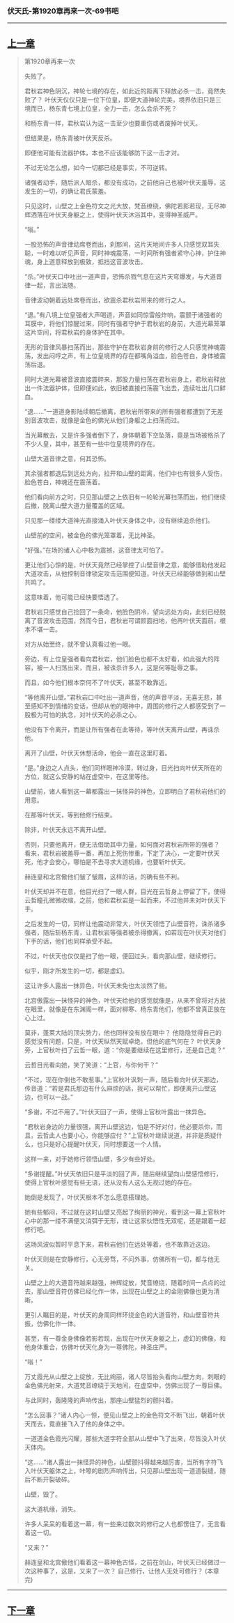 ### 伏天氏-第1920章再来一次-69书吧

--------
[上一章](./0afb99fe23c3a77b083ef9d49a4c7ea7.md)
--------


>
>
>
>第1920章再来一次
>
>失败了。
>
>君秋岩神色阴沉，神轮七境的存在，如此近的距离下释放必杀一击，竟然失败了？
>叶伏天仅仅只是一位下位皇，即便大道神轮完美，境界依旧只是三境而已，杨东青七境上位皇，全力一击，怎么会杀不死？
>
>和杨东青一样，君秋岩认为这一击至少也要重伤或者废掉叶伏天。
>
>但结果是，杨东青被叶伏天反杀。
>
>即便他可能有法器护体，本也不应该能够防下这一击才对。
>
>不过无论怎么想，如今一切都已经是事实，不可逆转。
>
>诸强者动手，随后派人暗杀，都没有成功，之前他自己也被叶伏天羞辱，这发生的一切，的确让君氏蒙羞。
>
>只见这时，山壁之上金色符文之光大放，梵音缭绕，佛陀若影若现，无尽神辉洒落在叶伏天身躯之上，使得叶伏天沐浴其中，变得神圣威严。
>
>“嗡。”
>
>一股恐怖的声音律动席卷而出，刹那间，这片天地间许多人只感觉双耳失聪，一时难以听见声音，同时神魂震荡，一时间所有强者紧守心神，护住神魂，身上道意释放到极致，抵挡这音波攻击。
>
>“杀。”叶伏天口中吐出一道声音，恐怖杀戮气息在这片天穹爆发，与大道音律一起，言出法随。
>
>音律波动朝着远处席卷而出，欲震杀君秋岩带来的修行之人。
>
>“退。”有八境上位皇强者大声喝道，声音如同惊雷般炸响，震颤于诸强者的耳膜中，将他们惊醒过来，同时有强者守护于君秋岩的身前，大道光幕笼罩这片空间，将君秋岩的身体护在其中。
>
>无形的音律风暴扫荡而出，那些守护在君秋岩身前的修行之人只感觉神魂震荡，发出闷哼之声，有上位皇境界的存在都嘴角溢血，脸色苍白，身体被震荡后退。
>
>同时大道光幕被音波直接震碎来，那股力量扫荡在君秋岩身上，君秋岩释放出一件法器护体，但即便如此，依旧被直接扫荡震飞出去，连续吐出几口鲜血。
>
>“退……”一道道身影陆续朝后撤离，君秋岩所带来的所有强者都遭到了无差别音波攻击，就像是金色的佛光从他们身躯之上扫荡而过。
>
>当光幕散去，又是许多强者倒下了，身体朝着下空坠落，竟是当场被格杀了不少人皇，其中，甚至有一些中位皇境界的存在。
>
>山壁大道音律之意，何其恐怖。
>
>其余强者都退后到远处方向，拉开和山壁的距离，他们中也有很多人受伤，脸色苍白，神魂还在震荡着。
>
>他们看向前方之时，只见那山壁之上依旧有一轮轮光幕扫荡而出，他们继续后撤，脱离山壁大道力量覆盖的区域。
>
>只见那一缕缕大道神光直接涌入叶伏天身体之中，没有继续追杀他们。
>
>山壁前的空间，被金色的佛光笼罩着，无比神圣。
>
>“好强。”在场的诸人心中极为震撼，这音律太可怕了。
>
>更让他们心惊的是，叶伏天竟然已经掌控了山壁音律之意，能够借助他发起大道攻击，从他控制音律锁定攻击范围便知道，叶伏天已经能够做到和山壁共鸣了。
>
>这意味着，他可能已经快要悟透了。
>
>君秋岩只感觉自己捡回了一条命，他脸色阴冷，望向远处方向，此刻已经脱离了音波攻击范围，然而今日，君秋岩可谓颜面扫地，他再叶伏天面前，根本不堪一击。
>
>对方从始至终，就不曾认真看过他一眼。
>
>旁边，有上位皇强者看向君秋岩，他们脸色也都不太好看，如此强大的阵容，被一人扫荡出来，而且，被诛杀许多人，这是何等耻辱之事。
>
>而且，如今他们根本奈何不了叶伏天，甚至不敢靠近。
>
>“等他离开山壁。”君秋岩口中吐出一道声音，他的声音平淡，无喜无悲，甚至感知不到情绪的变话，但却从他的眼神中，周围的修行之人都感受到了一股极为可怕的执念，对叶伏天的必杀之心。
>
>他没有下令离开，而是让所有强者在此等待，等叶伏天离开山壁，再诛杀他。
>
>离开了山壁，叶伏天休想活命，他会一直在这里盯着。
>
>“是。”身边之人点头，他们同样眼神冷漠，转过身，目光扫向叶伏天所在的方位，就这么安静的站在虚空中，在这里等他。
>
>山壁前，诸人看到这一幕都露出一抹怪异的神色，立即明白了君秋岩他们的用意。
>
>在那等叶伏天，等到他修行结束。
>
>除非，叶伏天永远不离开山壁。
>
>否则，只要他离开，便无法借助其中力量，如何面对君秋岩所带的强者？
>看来，君秋岩被羞辱一番，再加上死伤惨重，下定了决心，一定要叶伏天死，他才会安心，哪怕是不去寻求大道机缘，也要斩叶伏天。
>
>赫连皇和北宫傲他们皱了皱眉，这样的话，的确有些不利。
>
>叶伏天却并不在意，他目光扫了一眼人群，目光在云哲身上停留了下，使得云哲瞳孔微微收缩，之前，他和君秋岩是一起而来，不过他并未对叶伏天下手。
>
>之后发生的一切，同样让他震动非常大，叶伏天领悟了山壁音符，诛杀诸多强者，随后斩杨东青，让君秋岩等强者被杀得撤离，如若现在叶伏天对他们下手的话，他们也同样承受不起。
>
>不过，叶伏天也仅仅是扫了他一眼，便回过头，看向那山壁，继续修行。
>
>似乎，刚才所发生的一切，都是虚幻。
>
>这让许多人露出一抹异色，叶伏天未免也太淡然了些。
>
>北宫傲露出一抹怪异的神色，叶伏天给他的感觉就像是，从来不曾将对方放在眼里，就像是在东渊阁一样，面对柳寒、杨东青他们，他都不曾真正放在心上过。
>
>莫非，蓬莱大陆的顶尖势力，他也同样没有放在眼中？
>他隐隐觉得自己的感觉没有问题，只是，叶伏天纵然天赋卓绝，但他的底气何在？
>叶伏天身旁，上官秋叶扫了云哲一眼，道：“你是要继续在这里修行，还是自己走？”
>
>云哲目光看向她，笑了笑道：“上官，与你何干？”
>
>“不过，现在你倒也不敢惹事。”上官秋叶讽刺一声，随后看向叶伏天那边，传音道：“若是君氏那边有什么麻烦的话，我可以帮忙，即便离开山壁这边，也可以一战。”
>
>“多谢，不过不用了。”叶伏天回了一声，使得上官秋叶露出一抹异色。
>
>“君秋岩身边的力量很强，离开山壁这边，怕是不好对付，他必要杀你，而且，云哲此人也要小心，你能够应付？”上官秋叶继续说道，并非是质疑什么，也只是好心提醒叶伏天，同时想要送一个人情。
>
>这样一来，对于她修行领悟山壁，多少有些好处。
>
>“多谢提醒。”叶伏天依旧只是平淡的回了声，随后继续望向山壁感悟修行，使得上官秋叶感觉有些无语，还从没有人这么无视过她的存在。
>
>她倒是发现了，叶伏天根本不怎么愿意搭理她。
>
>她有些郁闷，不过就在这时山壁又亮起了绚丽的神光，看到这一幕上官秋叶心中的那一缕不满便又消弭于无形，谁让这家伙悟性无双呢，还是跟着一起修行吧。
>
>这场风波似暂时平息下来，君秋岩他们在远处等着，也不敢靠近这边。
>
>叶伏天则是在安静修行，心无旁骛，不问外事，仿佛所有一切，都与他无关。
>
>山壁之上的大道音符越来越强，神辉绽放，梵音缭绕，随着时间一点点的过去，那山壁音符仿佛已经化作一体，出现在山壁之上的金刚佛像也更为清晰。
>
>更引人瞩目的是，叶伏天的身周同样环绕金色的大道音符，和山壁音符共振，仿佛化作一体。
>
>甚至，有一尊金身佛像若影若现，出现在叶伏天身躯之上，虚幻的佛像，和他身体重合，仿佛叶伏天化身为一尊佛陀，神圣庄严。
>
>“嗡！”
>
>万丈霞光从山壁之上绽放，无比绚丽，诸人尽皆抬头看向山壁方向，刺眼的金色佛光射来，大道梵音缭绕于天地间，在虚空中，仿佛出现了一尊巨佛。
>
>与此同时，轰隆隆的声响传出，那座山壁猛烈的颤抖着。
>
>“怎么回事？”诸人内心一惊，便见山壁之上的金色符文不断飞出，朝着叶伏天而去，竟直接飞入了他的身体之中。
>
>一道道金色霞光闪耀，那些大道字符全部从山壁中飞了出来，尽皆没入叶伏天体内。
>
>“这……”诸人露出一抹怪异的神色，山壁颤抖得越来越厉害，当所有字符飞入叶伏天躯体之上，咔嚓的剧烈声响传出，只见那山壁出现一道道裂缝，随后不断开裂破碎。
>
>山壁，毁了。
>
>这大道机缘，消失。
>
>许多人呆呆的看着这一幕，有一些来过数次的修行之人也都愣住了，无言看着这一切。
>
>“又来？”
>
>赫连皇和北宫傲他们看着这一幕神色古怪，之前在剑山，叶伏天已经做过一次这种事了，这是，又来了一次？
>自己修行，让他人无处可修行？
>(本章完)
>
>

--------
[下一章](./c2073dfbb06312cac0e17bda4183c529.md)
--------

